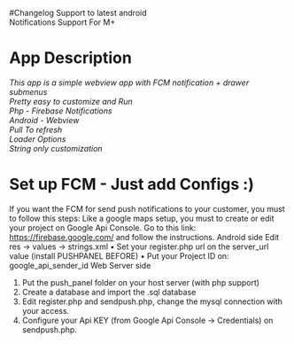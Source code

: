 #Changelog 
  Support to latest android  
  Notifications Support For M+
  
 
# App Description
  _This app is a simple webview app with FCM notification + drawer submenus_ <br />
  _Pretty easy to customize and Run_ <br />
  _Php - Firebase Notifications_ <br />
  _Android - Webview_ <br />
  _Pull To refresh_<br />
  _Loader Options_ <br />
  _String only customization_  <br />
  
# Set up FCM - Just add Configs :)
If you want the FCM for send push notifications to your customer, you must to follow this steps: Like a google maps setup, you must to create or edit your project on Google Api Console.
Go to this link: https://firebase.google.com/ and follow the instructions.
Android side
Edit res -> values -> strings.xml
• Set your register.php url on the server_url value (install PUSHPANEL BEFORE) • Put your Project ID on: google_api_sender_id
Web Server side
1. Put the push_panel folder on your host server (with php support)
2. Create a database and import the .sql database
3. Edit register.php and sendpush.php, change the mysql connection with your access.
4. Configure your Api KEY (from Google Api Console -> Credentials) on sendpush.php.
